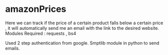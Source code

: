 # amazonPrices
Here we can track if the price of a certain product falls below a certain price , it will automatically send me an email with the link to the desired website.
Modules Required :
requests , bs4

Used 2 step authentication from google. 
Smptlib module in python to send emails.
